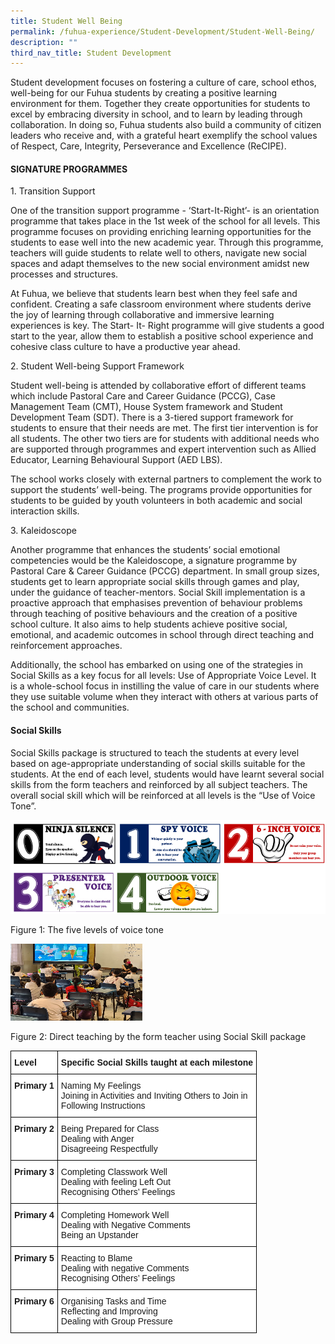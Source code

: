 ```yaml
---
title: Student Well Being
permalink: /fuhua-experience/Student-Development/Student-Well-Being/
description: ""
third_nav_title: Student Development
---
```

Student development focuses on fostering a culture of care, school ethos, well-being for our Fuhua students by creating a positive learning environment for them. Together they create opportunities for students to excel by embracing diversity in school, and to learn by leading through collaboration. In doing so, Fuhua students also build a community of citizen leaders who receive and, with a grateful heart exemplify the school values of Respect, Care, Integrity, Perseverance and Excellence (ReCIPE).

#### **SIGNATURE PROGRAMMES**


1\. Transition Support  

  

One of the transition support programme - ‘Start-It-Right’- is an orientation programme that takes place in the 1st week of the school for all levels. This programme focuses on providing enriching learning opportunities for the students to ease well into the new academic year. Through this programme, teachers will guide students to relate well to others, navigate new social spaces and adapt themselves to the new social environment amidst new processes and structures.

  

At Fuhua, we believe that students learn best when they feel safe and confident. Creating a safe classroom environment where students derive the joy of learning through collaborative and immersive learning experiences is key. The Start- It- Right programme will give students a good start to the year, allow them to establish a positive school experience and cohesive class culture to have a productive year ahead.

  

2\. Student Well-being Support Framework

  

Student well-being is attended by collaborative effort of different teams which include Pastoral Care and Career Guidance (PCCG), Case Management Team (CMT), House System framework and Student Development Team (SDT). There is a 3-tiered support framework for students to ensure that their needs are met. The first tier intervention is for all students. The other two tiers are for students with additional needs who are supported through programmes and expert intervention such as Allied Educator, Learning Behavioural Support (AED LBS). 

  

The school works closely with external partners to complement the work to support the students’ well-being. The programs provide opportunities for students to be guided by youth volunteers in both academic and social interaction skills. 

  

3\. Kaleidoscope

Another programme that enhances the students’ social emotional competencies would be the Kaleidoscope, a signature programme by Pastoral Care & Career Guidance (PCCG) department. In small group sizes, students get to learn appropriate social skills through games and play, under the guidance of teacher-mentors. Social Skill implementation is a proactive approach that emphasises prevention of behaviour problems through teaching of positive behaviours and the creation of a positive school culture. It also aims to help students achieve positive social, emotional, and academic outcomes in school through direct teaching and reinforcement approaches. 

  

Additionally, the school has embarked on using one of the strategies in Social Skills as a key focus for all levels: Use of Appropriate Voice Level. It is a whole-school focus in instilling the value of care in our students where they use suitable volume when they interact with others at various parts of the school and communities.

#### **Social Skills**


Social Skills package is structured to teach the students at every level based on age-appropriate understanding of social skills suitable for the students. At the end of each level, students would have learnt several social skills from the form teachers and reinforced by all subject teachers. The overall social skill which will be reinforced at all levels is the “Use of Voice Tone”.

![](/images/Fuhua%20Experience/Student%20Development/Student%20Well%20Being/S1.png)

Figure 1: The five levels of voice tone

![](/images/Fuhua%20Experience/Student%20Development/Student%20Well%20Being/S2.png)

Figure 2: Direct teaching by the form teacher using Social Skill package

<style type="text/css">
.tg  {border-collapse:collapse;border-spacing:0;}
.tg td{border-color:black;border-style:solid;border-width:1px;font-family:Arial, sans-serif;font-size:14px;
  overflow:hidden;padding:10px 5px;word-break:normal;}
.tg th{border-color:black;border-style:solid;border-width:1px;font-family:Arial, sans-serif;font-size:14px;
  font-weight:normal;overflow:hidden;padding:10px 5px;word-break:normal;}
.tg .tg-dgl5{background-color:#FFF;font-weight:bold;text-align:left;vertical-align:top}
.tg .tg-ktyi{background-color:#FFF;text-align:left;vertical-align:top}
</style>
<table class="tg">
<thead>
  <tr>
    <th class="tg-dgl5">Level</th>
    <th class="tg-dgl5">Specific Social Skills taught at each milestone</th>
  </tr>
</thead>
<tbody>
  <tr>
    <td class="tg-dgl5">Primary 1</td>
    <td class="tg-ktyi">Naming My Feelings<br>Joining in Activities and Inviting Others to Join in<br>Following Instructions</td>
  </tr>
  <tr>
    <td class="tg-dgl5">Primary 2</td>
    <td class="tg-ktyi">Being Prepared for Class<br>Dealing with Anger<br>Disagreeing Respectfully</td>
  </tr>
  <tr>
    <td class="tg-dgl5">Primary 3</td>
    <td class="tg-ktyi">Completing Classwork Well<br>Dealing with feeling Left Out<br>Recognising Others’ Feelings</td>
  </tr>
  <tr>
    <td class="tg-dgl5">Primary 4</td>
    <td class="tg-ktyi">Completing Homework Well<br>Dealing with Negative Comments<br>Being an Upstander</td>
  </tr>
  <tr>
    <td class="tg-dgl5">Primary 5</td>
    <td class="tg-ktyi">Reacting to Blame<br>Dealing with negative Comments<br>Recognising Others’ Feelings</td>
  </tr>
  <tr>
    <td class="tg-dgl5">Primary 6</td>
    <td class="tg-ktyi">Organising Tasks and Time<br>Reflecting and Improving<br>Dealing with Group Pressure</td>
  </tr>
</tbody>
</table>